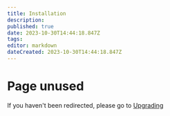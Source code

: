 ```yaml
---
title: Installation
description: 
published: true
date: 2023-10-30T14:44:18.847Z
tags: 
editor: markdown
dateCreated: 2023-10-30T14:44:18.847Z
---
```


# Page unused
If you haven't been redirected, please go to [Upgrading](/projects/upgrading)